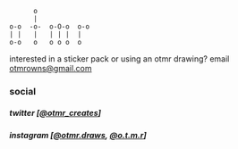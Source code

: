 ```
      o            
      |            
o-o  -o-  o-O-o  o-o 
| |   |   | | |  |   
o-o   o   o o o  o 
```

interested in a sticker pack or using an otmr drawing? email otmrowns@gmail.com

### social

##### twitter [[@otmr_creates](https://twitter.com/otmr_creates)]

##### instagram [[@otmr.draws](https://www.instagram.com/otmr.draws), [@o.t.m.r](https://www.instagram.com/o.t.m.r)]



